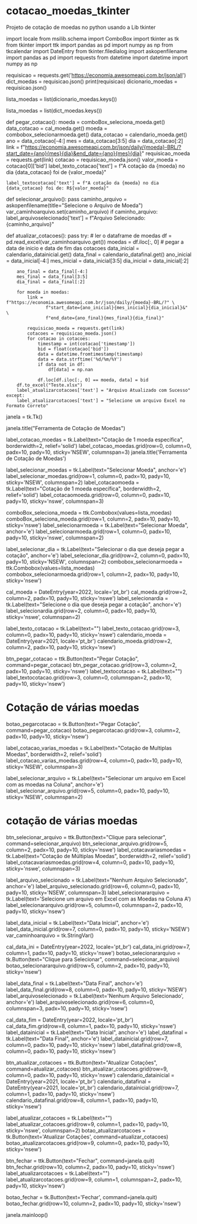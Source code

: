 # cotacao_moedas_tkinter
Projeto de cotação de moedas no python usando a Lib tkinter

import locale
from msilib.schema import ComboBox
import tkinter as tk
from tkinter import ttk
import pandas as pd
import numpy as np
from tkcalendar import DateEntry
from tkinter.filedialog import askopenfilename
import pandas as pd
import requests
from datetime import datetime
import numpy as np

requisicao = requests.get('https://economia.awesomeapi.com.br/json/all')
dict_moedas = requisicao.json()
print(requisicao)
dicionario_moedas = requisicao.json()

lista_moedas = list(dicionario_moedas.keys())

lista_moedas = list(dict_moedas.keys())

def pegar_cotacao():
    moeda = comboBox_seleciona_moeda.get()
    data_cotacao = cal_moeda.get()
    moeda = combobox_selecionarmoeda.get()
    data_cotacao = calendario_moeda.get()
    ano = data_cotacao[-4:]
    mes = data_cotacao[3:5]
    dia = data_cotacao[:2]
    link = f"https://economia.awesomeapi.com.br/json/daily/{moeda}-BRL/?start_date={ano}{mes}{dia}&end_date={ano}{mes}{dia}"
    requisicao_moeda = requests.get(link)
    cotacao = requisicao_moeda.json()
    valor_moeda = cotacao[0]['bid']
    label_texto_cotacao['text'] = f"A cotação da {moeda} no dia {data_cotacao} foi de {valor_moeda}"
    
    
    label_textocotacao['text'] = f"A cotação da {moeda} no dia {data_cotacao} foi de: R${valor_moeda}"


def selecionar_arquivo():
    pass
    caminho_arquivo = askopenfilename(title="Selecione o Arquivo de Moeda")
    var_caminhoarquivo.set(caminho_arquivo)
    if caminho_arquivo:
        label_arquivoselecionado['text'] = f"Arquivo Selecionado: {caminho_arquivo}"


def atualizar_cotacoes():
    pass
    try:
        # ler o dataframe de moedas
        df = pd.read_excel(var_caminhoarquivo.get())
        moedas = df.iloc[:, 0]
        # pegar a data de inicio e data de fim das cotacoes
        data_inicial = calendario_datainicial.get()
        data_final = calendario_datafinal.get()
        ano_inicial = data_inicial[-4:]
        mes_inicial = data_inicial[3:5]
        dia_inicial = data_inicial[:2]

        ano_final = data_final[-4:]
        mes_final = data_final[3:5]
        dia_final = data_final[:2]

        for moeda in moedas:
            link = f"https://economia.awesomeapi.com.br/json/daily/{moeda}-BRL/?" \
                   f"start_date={ano_inicial}{mes_inicial}{dia_inicial}&" \
                   f"end_date={ano_final}{mes_final}{dia_final}"

            requisicao_moeda = requests.get(link)
            cotacoes = requisicao_moeda.json()
            for cotacao in cotacoes:
                timestamp = int(cotacao['timestamp'])
                bid = float(cotacao['bid'])
                data = datetime.fromtimestamp(timestamp)
                data = data.strftime('%d/%m/%Y')
                if data not in df:
                    df[data] = np.nan

                df.loc[df.iloc[:, 0] == moeda, data] = bid
        df.to_excel("Teste.xlsx")
        label_atualizarcotacoes['text'] = "Arquivo Atualizado com Sucesso"
    except:
        label_atualizarcotacoes['text'] = "Selecione um arquivo Excel no Formato Correto"



janela = tk.Tk()

janela.title("Ferramenta de Cotação de Moedas")

label_cotacao_moedas = tk.Label(text="Cotação de 1 moeda específica", borderwidth=2, relief='solid')
label_cotacao_moedas.grid(row=0, column=0, padx=10, pady=10, sticky='NSEW', columnspan=3) 
janela.title('Ferramenta de Cotação de Moedas')

label_selecionar_moedas = tk.Label(text="Selecionar Moeda", anchor='e')
label_selecionar_moedas.grid(row=1, column=0, padx=10, pady=10, sticky='NSEW', columnspan=2)
label_cotacaomoeda = tk.Label(text="Cotação de 1 moeda específica", borderwidth=2, relief='solid')
label_cotacaomoeda.grid(row=0, column=0, padx=10, pady=10, sticky='nswe', columnspan=3)

comboBox_seleciona_moeda = ttk.Combobox(values=lista_moedas)
comboBox_seleciona_moeda.grid(row=1, column=2, padx=10, pady=10, sticky='nswe')
label_selecionarmoeda = tk.Label(text="Selecionar Moeda", anchor='e')
label_selecionarmoeda.grid(row=1, column=0, padx=10, pady=10, sticky='nswe', columnspan=2)

label_selecionar_dia = tk.Label(text="Selecionar o dia que deseja pegar a cotação", anchor='e')
label_selecionar_dia.grid(row=2, column=0, padx=10, pady=10, sticky='NSEW', columnspan=2)
combobox_selecionarmoeda = ttk.Combobox(values=lista_moedas)
combobox_selecionarmoeda.grid(row=1, column=2, padx=10, pady=10, sticky='nsew')

cal_moeda = DateEntry(year=2022, locale='pt_br')
cal_moeda.grid(row=2, column=2, padx=10, pady=10, sticky='nswe')
label_selecionardia = tk.Label(text="Selecione o dia que deseja pegar a cotação", anchor='e')
label_selecionardia.grid(row=2, column=0, padx=10, pady=10, sticky='nswe', columnspan=2)

label_texto_cotacao = tk.Label(text="")
label_texto_cotacao.grid(row=3, column=0, padx=10, pady=10, sticky='nswe')
calendario_moeda = DateEntry(year=2021, locale='pt_br')
calendario_moeda.grid(row=2, column=2, padx=10, pady=10, sticky='nsew')

btn_pegar_cotacao = ttk.Button(text="Pegar Cotação", command=pegar_cotacao)
btn_pegar_cotacao.grid(row=3, column=2, padx=10, pady=10, sticky='nswe')
label_textocotacao = tk.Label(text="")
label_textocotacao.grid(row=3, column=0, columnspan=2, padx=10, pady=10, sticky='nsew')

# Cotação de várias moedas   ####################################################################################
botao_pegarcotacao = tk.Button(text="Pegar Cotação", command=pegar_cotacao)
botao_pegarcotacao.grid(row=3, column=2, padx=10, pady=10, sticky='nsew')

label_cotacao_varias_moedas = tk.Label(text="Cotação de Multiplas Moedas", borderwidth=2, relief='solid')
label_cotacao_varias_moedas.grid(row=4, column=0, padx=10, pady=10, sticky='NSEW', columnspan=3) 

label_selecionar_arquivo = tk.Label(text="Selecionar um arquivo em Excel com as moedas na Coluna", anchor='e')
label_selecionar_arquivo.grid(row=5, column=0, padx=10, pady=10, sticky='NSEW', columnspan=2)
# cotação de várias moedas

btn_selecionar_arquivo = ttk.Button(text="Clique para selecionar", command=selecionar_arquivo)
btn_selecionar_arquivo.grid(row=5, column=2, padx=10, pady=10, sticky='nswe')
label_cotacavariasmoedas = tk.Label(text="Cotação de Múltiplas Moedas", borderwidth=2, relief='solid')
label_cotacavariasmoedas.grid(row=4, column=0, padx=10, pady=10, sticky='nswe', columnspan=3)

label_arquivo_selecionado = tk.Label(text="Nenhum Arquivo Selecionado", anchor='e')
label_arquivo_selecionado.grid(row=6, column=0, padx=10, pady=10, sticky='NSEW', columnspan=3)
label_selecionararquivo = tk.Label(text='Selecione um arquivo em Excel com as Moedas na Coluna A')
label_selecionararquivo.grid(row=5, column=0, columnspan=2, padx=10, pady=10, sticky='nsew')

label_data_inicial = tk.Label(text="Data Inicial", anchor='e')
label_data_inicial.grid(row=7, column=0, padx=10, pady=10, sticky='NSEW')
var_caminhoarquivo = tk.StringVar()

cal_data_ini = DateEntry(year=2022, locale='pt_br')
cal_data_ini.grid(row=7, column=1, padx=10, pady=10, sticky='nswe')
botao_selecionararquivo = tk.Button(text="Clique para Selecionar", command=selecionar_arquivo)
botao_selecionararquivo.grid(row=5, column=2, padx=10, pady=10, sticky='nsew')

label_data_final = tk.Label(text="Data Final", anchor='e')
label_data_final.grid(row=8, column=0, padx=10, pady=10, sticky='NSEW')
label_arquivoselecionado = tk.Label(text='Nenhum Arquivo Selecionado', anchor='e')
label_arquivoselecionado.grid(row=6, column=0, columnspan=3, padx=10, pady=10, sticky='nsew')

cal_data_fim = DateEntry(year=2022, locale='pt_br')
cal_data_fim.grid(row=8, column=1, padx=10, pady=10, sticky='nswe')
label_datainicial = tk.Label(text="Data Inicial", anchor='e')
label_datafinal = tk.Label(text="Data Final", anchor='e')
label_datainicial.grid(row=7, column=0, padx=10, pady=10, sticky='nsew')
label_datafinal.grid(row=8, column=0, padx=10, pady=10, sticky='nsew')

btn_atualizar_cotacoes = ttk.Button(text="Atualizar Cotações", command=atualizar_cotacoes)
btn_atualizar_cotacoes.grid(row=9, column=0, padx=10, pady=10, sticky='nswe')
calendario_datainicial = DateEntry(year=2021, locale='pt_br')
calendario_datafinal = DateEntry(year=2021, locale='pt_br')
calendario_datainicial.grid(row=7, column=1, padx=10, pady=10,  sticky='nsew')
calendario_datafinal.grid(row=8, column=1, padx=10, pady=10, sticky='nsew')

label_atualizar_cotacoes = tk.Label(text="")
label_atualizar_cotacoes.grid(row=9, column=1, padx=10, pady=10, sticky='nswe', columnspan=2)
botao_atualizarcotacoes = tk.Button(text='Atualizar Cotações', command=atualizar_cotacoes)
botao_atualizarcotacoes.grid(row=9, column=0, padx=10, pady=10, sticky='nsew')

btn_fechar = ttk.Button(text="Fechar", command=janela.quit)
btn_fechar.grid(row=10, column=2, padx=10, pady=10, sticky='nswe')
label_atualizarcotacoes = tk.Label(text="")
label_atualizarcotacoes.grid(row=9, column=1, columnspan=2, padx=10, pady=10, sticky='nsew')

botao_fechar = tk.Button(text='Fechar', command=janela.quit)
botao_fechar.grid(row=10, column=2, padx=10, pady=10, sticky='nsew')

janela.mainloop()

